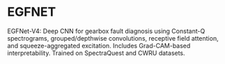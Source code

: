 # EGFNET
EGFNet-V4: Deep CNN for gearbox fault diagnosis using Constant-Q spectrograms, grouped/depthwise convolutions, receptive field attention, and squeeze-aggregated excitation. Includes Grad-CAM-based interpretability. Trained on SpectraQuest and CWRU datasets.
